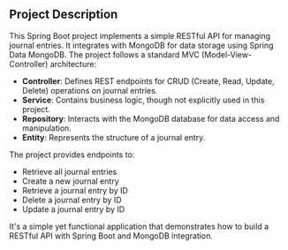 ## Project Description

This Spring Boot project implements a simple RESTful API for managing journal entries. It integrates with MongoDB for data storage using Spring Data MongoDB. The project follows a standard MVC (Model-View-Controller) architecture:

- **Controller**: Defines REST endpoints for CRUD (Create, Read, Update, Delete) operations on journal entries.
- **Service**: Contains business logic, though not explicitly used in this project.
- **Repository**: Interacts with the MongoDB database for data access and manipulation.
- **Entity**: Represents the structure of a journal entry.

The project provides endpoints to:

- Retrieve all journal entries
- Create a new journal entry
- Retrieve a journal entry by ID
- Delete a journal entry by ID
- Update a journal entry by ID

It's a simple yet functional application that demonstrates how to build a RESTful API with Spring Boot and MongoDB integration.
